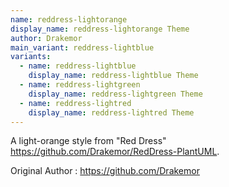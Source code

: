 ```yaml
---
name: reddress-lightorange
display_name: reddress-lightorange Theme
author: Drakemor
main_variant: reddress-lightblue
variants:
  - name: reddress-lightblue
    display_name: reddress-lightblue Theme
  - name: reddress-lightgreen
    display_name: reddress-lightgreen Theme
  - name: reddress-lightred
    display_name: reddress-lightred Theme
---
```

A light-orange style from "Red Dress" https://github.com/Drakemor/RedDress-PlantUML.

Original Author
: https://github.com/Drakemor
